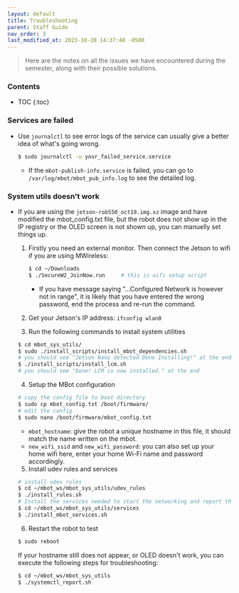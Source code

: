 ```yaml
---
layout: default
title: Troubleshooting
parent: Staff Guide
nav_order: 3
last_modified_at: 2023-10-20 14:37:48 -0500
---
```


> Here are the notes on all the issues we have encountered during the semester, along with their possible solutions.

### Contents
* TOC
{:toc}

### Services are failed
- Use `journalctl` to see error logs of the service can usually give a better idea of what's going wrong.
    ```bash
    $ sudo journalctl -u your_failed_service.service
    ```
    - If the `mbot-publish-info.service` is failed, you can go to `/var/log/mbot/mbot_pub_info.log` to see the detailed log.

### System utils doesn't work
- If you are using the `jetson-rob550_oct19.img.xz` image and have modified the mbot_config.txt file, but the robot does not show up in the IP registry or the OLED screen is not shown up, you can manuelly set things up.

    1. Firstly you need an external monitor. Then connect the Jetson to wifi if you are using MWireless:
        ```bash
        $ cd ~/Downloads
        $ ./SecureW2_JoinNow.run     # this is wifi setup script
        ```
        - If you have message saying "...Configured Network is however not in range", it is likely that you have entered the wrong password, end the process and re-run the command.

    2. Get your Jetson's IP address: `ifconfig wlan0`
    3. Run the following commands to install system utilities 
    ```bash
    $ cd mbot_sys_utils/
    $ sudo ./install_scripts/install_mbot_dependencies.sh
    # you should see "Jetson Nano detected Done Installing!" at the end
    $ ./install_scripts/install_lcm.sh
    # you should see "Done! LCM is now installed." at the end
    ```
    4. Setup the MBot configuration
    ```bash
    # copy the config file to boot directory
    $ sudo cp mbot_config.txt /boot/firmware/
    # edit the config
    $ sudo nano /boot/firmware/mbot_config.txt
    ```
    - `mbot_hostname`: give the robot a unique hostname in this file, it should match the name written on the mbot.
    - `new_wifi_ssid` and `new_wifi_password`: you can also set up your home wifi here, enter your home Wi-Fi name and password accordingly.

    5. Install udev rules and services 
    ```bash
    # install udev rules
    $ cd ~/mbot_ws/mbot_sys_utils/udev_rules
    $ ./install_rules.sh
    # Install the services needed to start the networking and report the robot’s IP
    $ cd ~/mbot_ws/mbot_sys_utils/services
    $ ./install_mbot_services.sh
    ```
    6. Restart the robot to test
    ```bash
    $ sudo reboot
    ```
    
    If your hostname still does not appear, or OLED doesn't work, you can execute the following steps for troubleshooting:
    ```bash
    $ cd ~/mbot_ws/mbot_sys_utils
    $ ./systemctl_report.sh 
    ```
